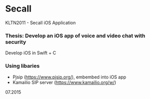 # Secall
KLTN2011 - Secall iOS Application

### Thesis: Develop an iOS app of voice and video chat with security
Develop iOS in Swift + C

### Using libaries
* Pjsip (https://www.pjsip.org/), embembed into iOS app
* Kamailio SIP server (https://www.kamailio.org/w/)

07.2015
